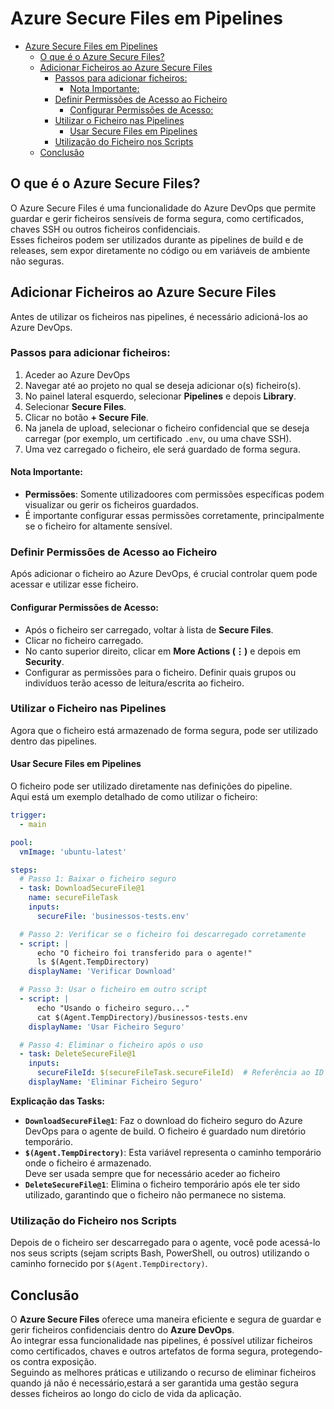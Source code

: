 
# Azure Secure Files em Pipelines

- [Azure Secure Files em Pipelines](#azure-secure-files-em-pipelines)
  - [O que é o Azure Secure Files?](#o-que-é-o-azure-secure-files)
  - [Adicionar Ficheiros ao Azure Secure Files](#adicionar-ficheiros-ao-azure-secure-files)
    - [Passos para adicionar ficheiros:](#passos-para-adicionar-ficheiros)
      - [Nota Importante:](#nota-importante)
    - [Definir Permissões de Acesso ao Ficheiro](#definir-permissões-de-acesso-ao-ficheiro)
      - [Configurar Permissões de Acesso:](#configurar-permissões-de-acesso)
    - [Utilizar o Ficheiro nas Pipelines](#utilizar-o-ficheiro-nas-pipelines)
      - [Usar Secure Files em Pipelines](#usar-secure-files-em-pipelines)
    - [Utilização do Ficheiro nos Scripts](#utilização-do-ficheiro-nos-scripts)
  - [Conclusão](#conclusão)

## O que é o Azure Secure Files?

O Azure Secure Files é uma funcionalidade do Azure DevOps que permite guardar e gerir ficheiros sensíveis de forma segura, como certificados, chaves SSH ou outros ficheiros confidenciais.  
Esses ficheiros podem ser utilizados durante as pipelines de build e de releases, sem expor diretamente no código ou em variáveis de ambiente não seguras.

## Adicionar Ficheiros ao Azure Secure Files

Antes de utilizar os ficheiros nas pipelines, é necessário adicioná-los ao Azure DevOps. 

### Passos para adicionar ficheiros:

1. Aceder ao Azure DevOps
2. Navegar até ao projeto no qual se deseja adicionar o(s) ficheiro(s).
3. No painel lateral esquerdo, selecionar **Pipelines** e depois **Library**.
4. Selecionar **Secure Files**.
5. Clicar no botão **+ Secure File**.
6. Na janela de upload, selecionar o ficheiro confidencial que se deseja carregar (por exemplo, um certificado `.env`, ou uma chave SSH).
7. Uma vez carregado o ficheiro, ele será guardado de forma segura.

#### Nota Importante:
- **Permissões**: Somente utilizadoores com permissões específicas podem visualizar ou gerir os ficheiros guardados.  
- É importante configurar essas permissões corretamente, principalmente se o ficheiro for altamente sensível.

### Definir Permissões de Acesso ao Ficheiro

Após adicionar o ficheiro ao Azure DevOps, é crucial controlar quem pode acessar e utilizar esse ficheiro.

#### Configurar Permissões de Acesso:

- Após o ficheiro ser carregado, voltar à lista de **Secure Files**.
- Clicar no ficheiro carregado.
- No canto superior direito, clicar em **More Actions (⋮)** e depois em **Security**.
- Configurar as permissões para o ficheiro. Definir quais grupos ou indivíduos terão acesso de leitura/escrita ao ficheiro.

### Utilizar o Ficheiro nas Pipelines

Agora que o ficheiro está armazenado de forma segura, pode ser utilizado dentro das pipelines.  

#### Usar Secure Files em Pipelines

O ficheiro pode ser utilizado diretamente nas definições do pipeline.  
Aqui está um exemplo detalhado de como utilizar o ficheiro:

```yaml
trigger:
  - main

pool:
  vmImage: 'ubuntu-latest'

steps:
  # Passo 1: Baixar o ficheiro seguro
  - task: DownloadSecureFile@1
    name: secureFileTask
    inputs:
      secureFile: 'businessos-tests.env'

  # Passo 2: Verificar se o ficheiro foi descarregado corretamente
  - script: |
      echo "O ficheiro foi transferido para o agente!"
      ls $(Agent.TempDirectory)
    displayName: 'Verificar Download'

  # Passo 3: Usar o ficheiro em outro script
  - script: |
      echo "Usando o ficheiro seguro..."
      cat $(Agent.TempDirectory)/businessos-tests.env
    displayName: 'Usar Ficheiro Seguro'

  # Passo 4: Eliminar o ficheiro após o uso
  - task: DeleteSecureFile@1
    inputs:
      secureFileId: $(secureFileTask.secureFileId)  # Referência ao ID do ficheiro descarregado
    displayName: 'Eliminar Ficheiro Seguro'
```

**Explicação das Tasks:**

- **`DownloadSecureFile@1`**: Faz o download do ficheiro seguro do Azure DevOps para o agente de build. O ficheiro é guardado num diretório temporário.
- **`$(Agent.TempDirectory)`**: Esta variável representa o caminho temporário onde o ficheiro é armazenado.  
  Deve ser usada sempre que for necessário aceder ao ficheiro
- **`DeleteSecureFile@1`**: Elimina o ficheiro temporário após ele ter sido utilizado, garantindo que o ficheiro não permanece no sistema.

### Utilização do Ficheiro nos Scripts

Depois de o ficheiro ser descarregado para o agente, você pode acessá-lo nos seus scripts (sejam scripts Bash, PowerShell, ou outros) utilizando o caminho fornecido por `$(Agent.TempDirectory)`.


## Conclusão

O **Azure Secure Files** oferece uma maneira eficiente e segura de guardar e gerir ficheiros confidenciais dentro do **Azure DevOps**.  
Ao integrar essa funcionalidade nas pipelines, é possível utilizar ficheiros como certificados, chaves e outros artefatos de forma segura, protegendo-os contra exposição.  
Seguindo as melhores práticas e utilizando o recurso de eliminar ficheiros quando já não é necessário,estará a ser garantida uma gestão segura desses ficheiros ao longo do ciclo de vida da aplicação.